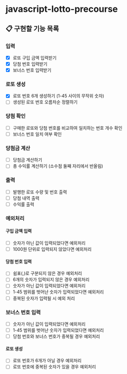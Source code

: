 # javascript-lotto-precourse

## 📋 구현할 기능 목록

### 입력

- [x] 로또 구입 금액 입력받기
- [x] 당첨 번호 입력받기
- [x] 보너스 번호 입력받기

### 로또 생성

- [x] 로또 번호 6개 생성하기 (1-45 사이의 무작위 숫자)
- [ ] 생성된 로또 번호 오름차순 정렬하기

### 당첨 확인

- [ ] 구매한 로또와 당첨 번호를 비교하여 일치하는 번호 개수 확인
- [ ] 보너스 번호 일치 여부 확인

### 당첨금 계산

- [ ] 당첨금 계산하기
- [ ] 총 수익률 계산하기 (소수점 둘째 자리에서 반올림)

### 출력

- [ ] 발행한 로또 수량 및 번호 출력
- [ ] 당첨 내역 출력
- [ ] 수익률 출력

### 예외처리

#### 구입 금액 입력

- [ ] 숫자가 아닌 값이 입력되었다면 예외처리
- [ ] 1000원 단위로 입력되지 않았다면 예외처리

#### 당첨 번호 입력

- [ ] 쉼표(,)로 구분되지 않은 경우 예외처리
- [ ] 6개의 숫자가 입력되지 않은 경우 예외처리
- [ ] 숫자가 아닌 값이 입력되었다면 예외처리
- [ ] 1-45 범위를 벗어난 숫자가 입력되었다면 예외처리
- [ ] 중복된 숫자가 입력될 시 예외 처리

### 보너스 번호 입력

- [ ] 숫자가 아닌 값이 입력되었다면 예외처리
- [ ] 1-45 범위를 벗어난 숫자가 입력되었다면 예외처리
- [ ] 당첨 번호와 보너스 번호가 중복될 경우 예외처리

#### 로또 생성

- [ ] 로또 번호가 6개가 아닐 경우 예외처리
- [ ] 로또 번호에 중복된 숫자가 있을 경우 예외처리
